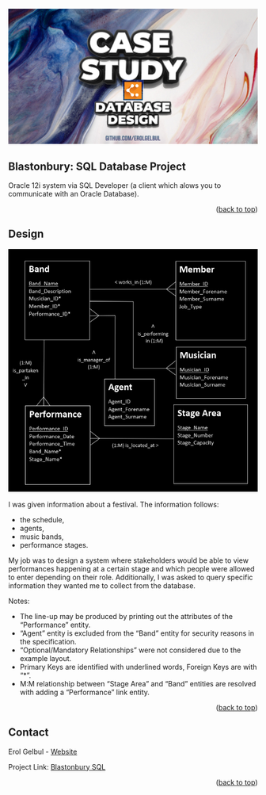 <div id="top"></div>

<p align="center">
  <img src="images/cover_image.jpg">
</p>

<!-- <div style="text-align:center"><img src="images/cover_image.jpg" /></div> -->



<!-- ABOUT THE PROJECT -->
## Blastonbury: SQL Database Project

Oracle 12i system via SQL Developer (a client which alows you to communicate with an Oracle Database).


<p align="right">(<a href="#top">back to top</a>)</p>



<!-- Design -->
## Design

<div style="text-align:center"><img src="images/v4.png" /></div>

I was given information about a festival. The information follows:
* the schedule,
* agents,
* music bands,
* performance stages.
 
My job was to design a system where stakeholders would be able to view performances happening at a certain stage and which people were allowed
to enter depending on their role. Additionally, I was asked to query specific information they wanted me to collect from the database.

Notes:
* The line-up may be produced by printing out the attributes of the “Performance” entity.
* “Agent” entity is excluded from the “Band” entity for security reasons in the specification.
* “Optional/Mandatory Relationships” were not considered due to the example layout.
* Primary Keys are identified with underlined words, Foreign Keys are with “*”.
* M:M relationship between “Stage Area” and “Band” entities are resolved with adding a “Performance” link entity.

<p align="right">(<a href="#top">back to top</a>)</p>


<!-- CONTACT -->
## Contact

Erol Gelbul - [Website](erolgelbul.com)

Project Link: [Blastonbury SQL](https://github.com/ErolGelbul/blastonbury_sql_project)

<p align="right">(<a href="#top">back to top</a>)</p>


<!-- MARKDOWN LINKS & IMAGES -->
